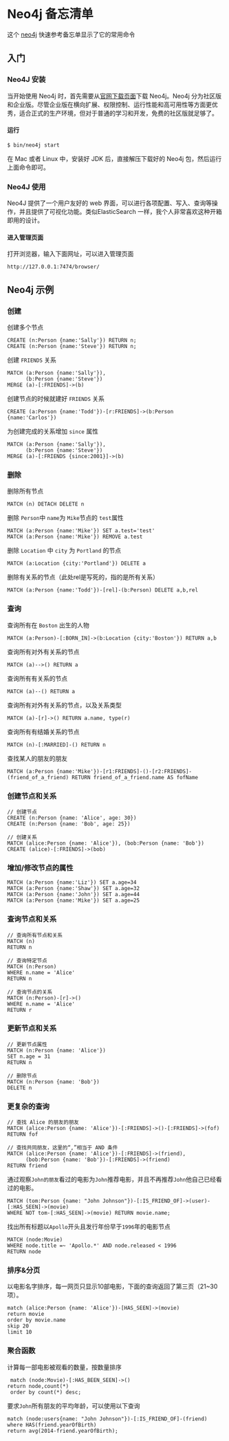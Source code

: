 Neo4j 备忘清单
===

这个 [neo4j](https://neo4j.com/docs/) 快速参考备忘单显示了它的常用命令

入门
---

### Neo4J 安装

当开始使用 Neo4j 时，首先需要从[官网下载页面](https://neo4j.com/download/)下载 Neo4j。Neo4j 分为社区版和企业版。尽管企业版在横向扩展、权限控制、运行性能和高可用性等方面更优秀，适合正式的生产环境，但对于普通的学习和开发，免费的社区版就足够了。

#### 运行

```shell
$ bin/neo4j start
```

在 Mac 或者 Linux 中，安装好 JDK 后，直接解压下载好的 Neo4j 包，然后运行上面命令即可。

### Neo4J 使用

Neo4J 提供了一个用户友好的 web 界面，可以进行各项配置、写入、查询等操作，并且提供了可视化功能。类似ElasticSearch 一样，我个人非常喜欢这种开箱即用的设计。

#### 进入管理页面

打开浏览器，输入下面网址，可以进入管理页面

```url
http://127.0.0.1:7474/browser/
```

Neo4j 示例
---

### 创建

创建多个节点

```cypher
CREATE (n:Person {name:'Sally'}) RETURN n;
CREATE (n:Person {name:'Steve'}) RETURN n;
```

创建 `FRIENDS` 关系

```cypher
MATCH (a:Person {name:'Sally'}), 
      (b:Person {name:'Steve'}) 
MERGE (a)-[:FRIENDS]->(b)
```

创建节点的时候就建好 `FRIENDS` 关系

```cypher
CREATE (a:Person {name:'Todd'})-[r:FRIENDS]->(b:Person {name:'Carlos'})
```

为创建完成的关系增加 `since` 属性

```cypher
MATCH (a:Person {name:'Sally'}), 
      (b:Person {name:'Steve'}) 
MERGE (a)-[:FRIENDS {since:2001}]->(b)
```

### 删除
<!--rehype:wrap-class=col-span-2-->

删除所有节点

```cypher
MATCH (n) DETACH DELETE n
```

删除 `Person`中 `name`为 `Mike`节点的 `test`属性

```cypher
MATCH (a:Person {name:'Mike'}) SET a.test='test'
MATCH (a:Person {name:'Mike'}) REMOVE a.test
```

删除 `Location` 中 `city` 为 `Portland` 的节点

```cypher
MATCH (a:Location {city:'Portland'}) DELETE a
```

删除有关系的节点（此处rel是写死的，指的是所有关系）

```cypher
MATCH (a:Person {name:'Todd'})-[rel]-(b:Person) DELETE a,b,rel
```

### 查询
<!--rehype:wrap-class=row-span-3-->

查询所有在 `Boston` 出生的人物

```cypher
MATCH (a:Person)-[:BORN_IN]->(b:Location {city:'Boston'}) RETURN a,b
```

查询所有对外有关系的节点

```cypher
MATCH (a)-->() RETURN a
```

 查询所有有关系的节点

```cypher
MATCH (a)--() RETURN a
```

查询所有对外有关系的节点，以及关系类型

```cypher
MATCH (a)-[r]->() RETURN a.name, type(r)
```

查询所有有结婚关系的节点

```cypher
MATCH (n)-[:MARRIED]-() RETURN n
```

查找某人的朋友的朋友

```cypher
MATCH (a:Person {name:'Mike'})-[r1:FRIENDS]-()-[r2:FRIENDS]-(friend_of_a_friend) RETURN friend_of_a_friend.name AS fofName
```

### 创建节点和关系
<!--rehype:wrap-class=col-span-2-->

```cypher
// 创建节点
CREATE (n:Person {name: 'Alice', age: 30})
CREATE (n:Person {name: 'Bob', age: 25})

// 创建关系
MATCH (alice:Person {name: 'Alice'}), (bob:Person {name: 'Bob'})
CREATE (alice)-[:FRIENDS]->(bob)
```

### 增加/修改节点的属性

```cypher
MATCH (a:Person {name:'Liz'}) SET a.age=34
MATCH (a:Person {name:'Shaw'}) SET a.age=32
MATCH (a:Person {name:'John'}) SET a.age=44
MATCH (a:Person {name:'Mike'}) SET a.age=25
```

### 查询节点和关系
<!--rehype:wrap-class=row-span-2-->

```cypher
// 查询所有节点和关系
MATCH (n)
RETURN n

// 查询特定节点
MATCH (n:Person)
WHERE n.name = 'Alice'
RETURN n

// 查询节点的关系
MATCH (n:Person)-[r]->()
WHERE n.name = 'Alice'
RETURN r
```

### 更新节点和关系

```cypher
// 更新节点属性
MATCH (n:Person {name: 'Alice'})
SET n.age = 31
RETURN n

// 删除节点
MATCH (n:Person {name: 'Bob'})
DELETE n
```

### 更复杂的查询
<!--rehype:wrap-class=col-span-2-->

```cypher
// 查找 Alice 的朋友的朋友
MATCH (alice:Person {name: 'Alice'})-[:FRIENDS]->()-[:FRIENDS]->(fof)
RETURN fof

// 查找共同朋友，这里的“,”相当于 AND 条件
MATCH (alice:Person {name: 'Alice'})-[:FRIENDS]->(friend),
      (bob:Person {name: 'Bob'})-[:FRIENDS]->(friend)
RETURN friend
```

通过观察`John的朋友`看过的电影为`John`推荐电影，并且不再推荐`John`他自己已经看过的电影。

```cypher
MATCH (tom:Person {name: "John Johnson"})-[:IS_FRIEND_OF]->(user)-[:HAS_SEEN]->(movie)
WHERE NOT tom-[:HAS_SEEN]->(movie) RETURN movie.name;
```

找出所有标题以`Apollo`开头且发行年份早于`1996`年的电影节点

```cypher
MATCH (node:Movie)
WHERE node.title =~ 'Apollo.*' AND node.released < 1996
RETURN node
```

### 排序&分页

以电影名字排序，每一网页只显示10部电影，下面的查询返回了第三页（21~30项）。

```cypher
match (alice:Person {name: 'Alice'})-[HAS_SEEN]->(movie) 
return movie 
order by movie.name 
skip 20 
limit 10
```

### 聚合函数

计算每一部电影被观看的数量，按数量排序

```cypher
 match (node:Movie)-[:HAS_BEEN_SEEN]->() 
return node,count(*) 
 order by count(*) desc;
```

要求`John`所有朋友的平均年龄，可以使用以下查询

```cypher
match (node:users{name: "John Johnson"})-[:IS_FRIEND_OF]-(friend) 
where HAS(friend.yearOfBirth) 
return avg(2014-friend.yearOfBirth);
```
